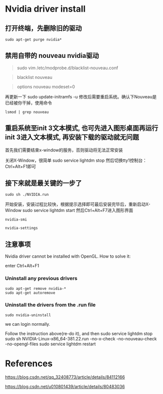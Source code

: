 # Nvidia driver install
## 打开终端，先删除旧的驱动

	sudo apt-get purge nvidia*
## 禁用自带的 nouveau nvidia驱动
	
>sudo vim /etc/modprobe.d/blacklist-nouveau.conf

>blacklist nouveau

>options nouveau modeset=0

再更新一下
	sudo update-initramfs -u
修改后需要重启系统。确认下Nouveau是已经被你干掉，使用命令

	lsmod | grep nouveau
## 重启系统至init 3文本模式, 也可先进入图形桌面再运行init 3进入文本模式, 再安装下载的驱动就无问题

首先我们需要结束x-window的服务，否则驱动将无法正常安装

关闭X-Window，很简单
	sudo service lightdm stop
然后切换tty1控制台：Ctrl+Alt+F1即可
## 接下来就是最关键的一步了
	sudo sh ./NVIDIA.run
开始安装，安装过程比较快，根据提示选择即可最后安装完毕后，重新启动X-Window
	sudo service lightdm start
然后Ctrl+Alt+F7进入图形界面

	nvidia-smi

	nvidia-settings
## 注意事项
Nvidia driver cannot be installed with OpenGL.
How to solve it:

enter Ctrl+Alt+F1

### Uninstall any previous drivers
	sudo apt-get remove nvidia-*
	sudo apt-get autoremove
### Uninstall the drivers from the .run file
	sudo nvidia-uninstall
we can login normally.

Follow the instruction above(re-do it), and then
	sudo service lightdm stop
	sudo sh NVIDIA-Linux-x86_64-381.22.run -no-x-check -no-nouveau-check -no-opengl-files
	sudo service lightdm restart


# References

https://blog.csdn.net/qq_32408773/article/details/84112166

https://blog.csdn.net/u010801439/article/details/80483036


